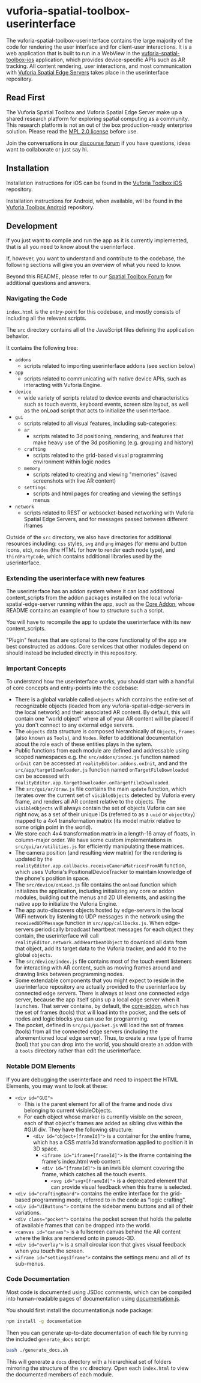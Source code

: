 # vuforia-spatial-toolbox-userinterface

The vuforia-spatial-toolbox-userinterface contains the large majority of the code for rendering the user interface and for client-user interactions. It is a web application that is built to run in a WebView in the [vuforia-spatial-toolbox-ios](https://github.com/ptcrealitylab/vuforia-spatial-toolbox-ios) application, which provides device-specific APIs such as AR tracking. All content rendering, user interactions, and most communication with [Vuforia Spatial Edge Servers](https://github.com/ptcrealitylab/vuforia-spatial-edge-server) takes place in the userinterface repository.

## Read First

The Vuforia Spatial Toolbox and Vuforia Spatial Edge Server make up a shared research platform for exploring spatial computing as a community. This research platform is not an out of the box production-ready enterprise solution. Please read the [MPL 2.0 license](LICENSE) before use.

Join the conversations in our [discourse forum](https://forum.spatialtoolbox.vuforia.com) if you have questions, ideas want to collaborate or just say hi.

## Installation

Installation instructions for iOS can be found in the [Vuforia Toolbox iOS](https://github.com/ptcrealitylab/vuforia-spatial-toolbox-ios) repository.

Installation instructions for Android, when available, will be found in the [Vuforia Toolbox Android](https://github.com/ptcrealitylab/vuforia-spatial-toolbox-android) repository.

## Development

If you just want to compile and run the app as it is currently implemented, that is all you need to know about the userinterface.

If, however, you want to understand and contribute to the codebase, the following sections will give you an overview of what you need to know.

Beyond this README, please refer to our [Spatial Toolbox Forum](https://forum.spatialtoolbox.vuforia.com) for additional questions and answers.

### Navigating the Code

`index.html` is the entry-point for this codebase, and mostly consists of including all the relevant scripts.

The `src` directory contains all of the JavaScript files defining the application behavior.

It contains the following tree:

- `addons`
    - scripts related to importing userinterface addons (see section below)
- `app`
    - scripts related to communicating with native device APIs, such as interacting with Vuforia Engine.
- `device`
    - wide variety of scripts related to device events and characteristics such as touch events, keyboard events, screen size layout, as well as the onLoad script that acts to initialize the userinterface.
- `gui`
    - scripts related to all visual features, including sub-categories:
    - `ar`
        - scripts related to 3d positioning, rendering, and features that make heavy use of the 3d positioning (e.g. grouping and history)
    - `crafting`
        - scripts related to the grid-based visual programming environment within logic nodes
    - `memory`
        - scripts related to creating and viewing "memories" (saved screenshots with live AR content)
    - `settings`
        - scripts and html pages for creating and viewing the settings menus
- `network`
    - scripts related to REST or websocket-based networking with Vuforia Spatial Edge Servers, and for messages passed between different iframes

Outside of the `src` directory, we also have directories for additional resources including: `css` styles, `svg` and `png` images (for menu and button icons, etc), `nodes` (the HTML for how to render each node type), and `thirdPartyCode`, which contains additional libraries used by the userinterface.

### Extending the userinterface with new features

The userinterface has an addon system where it can load additional content_scripts from the addon packages installed on the local vuforia-spatial-edge-server running within the app, such as the [Core Addon](https://github.com/ptcrealitylab/vuforia-spatial-core-addon), whose README contains an example of how to structure such a script.

You will have to recompile the app to update the userinterface with its new content_scripts.

"Plugin" features that are optional to the core functionality of the app are best constructed as addons. Core services that other modules depend on should instead be included directly in this repository.

### Important Concepts

To understand how the userinterface works, you should start with a handful of core concepts and entry-points into the codebase:

- There is a global variable called `objects` which contains the entire set of recognizable objects (loaded from any vuforia-spatial-edge-servers in the local network) and their associated AR content. By default, this will contain one "world object" where all of your AR content will be placed if you don't connect to any external edge servers.
- The `objects` data structure is composed hierarchically of  `Objects`, `Frames` (also known as  `Tools`), and `Nodes`. Refer to additional documentation about the role each of these entities plays in the sytem.
- Public functions from each module are defined and addressable using scoped namespaces e.g. the `src/addons/index.js` function named `onInit` can be accessed at `realityEditor.addons.onInit`, and and the  `src/app/targetDownloader.js` function named `onTargetFileDownloaded` can be accessed with `realityEditor.app.targetDownloader.onTargetFileDownloaded`.
- The `src/gui/ar/draw.js` file contains the main `update` function, which iterates over the current set of `visibleObjects` detected by Vuforia every frame, and renders all AR content relative to the objects. The `visibleObjects` will always contain the set of objects Vuforia can see right now, as a set of their unique IDs (referred to as a `uuid` or `objectKey`) mapped to a 4x4 transformation matrix (its model matrix relative to some origin point in the world).
- We store each 4x4 transformation matrix in a length-16 array of floats, in column-major order. We have some custom implementations in `src/gui/ar/utilities.js` for efficiently manipulating these matrices.
- The camera position (and resulting view matrix) for the rendering is updated by the `realityEditor.app.callbacks.receiveCameraMatricesFromAR` function, which uses Vuforia's PositionalDeviceTracker to maintain knowledge of the phone's position in space.
- The `src/device/onLoad.js` file contains the `onload` function which initializes the application, including initializing any core or addon modules, building out the menus and 2D UI elements, and asking the native app to initialize the Vuforia Engine.
- The app auto-discovers objects hosted by edge-servers in the local WiFi network by listening to UDP messages in the network using the `receivedUDPMessage` function in `src/app/callbacks.js`. When edge-servers periodically broadcast heartbeat messages for each object they contain, the userinterface will call `realityEditor.network.addHeartbeatObject` to download all data from that object, add its target data to the Vuforia tracker, and add it to the global `objects`.
- The `src/device/index.js` file contains most of the touch event listeners for interacting with AR content, such as moving frames around and drawing links between programming nodes.
- Some extendable components that you might expect to reside in the userinterface repository are actually provided to the userinterface by connected edge servers. There is always at least one connected edge server, because the app itself spins up a local edge server when it launches. That server contains, by default, the [core-addon](https://github.com/ptcrealitylab/vuforia-spatial-core-addon), which has the set of frames (tools) that will load into the pocket, and the sets of nodes and logic blocks you can use for programming.
- The pocket, defined in `src/gui/pocket.js` will load the set of frames (tools) from all the connected edge servers (including the aforementioned local edge server). Thus, to create a new type of frame (tool) that you can drop into the world, you should create an addon with a `tools` directory rather than edit the userinterface.

### Notable DOM Elements

If you are debugging the userinterface and need to inspect the HTML Elements, you may want to look at these:

- `<div id="GUI">`
  - This is the parent element for all of the frame and node divs belonging to current visibleObjects.
  - For each object whose marker is currently visible on the screen, each of that object's frames are added as sibling divs within the #GUI div. They have the following structure:
    - `<div id="object+[frameId]">` is a container for the entire frame, which has a CSS matrix3d transformation applied to position it in 3D space.
      - `<iframe id="iframe+[frameId]">` is the iframe containing the frame's index.html web content.
      - `<div id="[frameId]">` is an invisible element covering the frame, which catches all the touch events.
        - `<svg id="svg+[frameId]">` is a deprecated element that can provide visual feedback when this frame is selected.
- `<div id="craftingBoard">` contains the entire interface for the grid-based programming mode, referred to in the code as "logic crafting".
- `<div id="UIButtons">` contains the sidebar menu buttons and all of their variations.
- `<div class="pocket">` contains the pocket screen that holds the palette of available frames that can be dropped into the world.
- `<canvas id="canvas">` is a fullscreen canvas behind the AR content where the links are rendered onto in pseudo-3D.
- `<div id="overlay">` is a small circular icon that gives visual feedback when you touch the screen.
- `<iframe id="settingsIframe">` contains the settings menu and all of its sub-menus.

### Code Documentation

Most code is documented using JSDoc comments, which can be compiled into human-readable pages of documentation using [documentation.js](http://documentation.js.org).

You should first install the documentation.js node package:

```bash
npm install -g documentation
```

Then you can generate up-to-date documentation of each file by running the included `generate_docs` script:

```bash
bash ./generate_docs.sh
```

This will generate a `docs` directory with a hierarchical set of folders mirroring the structure of the `src` directory. Open each `index.html` to view the documented members of each module.


